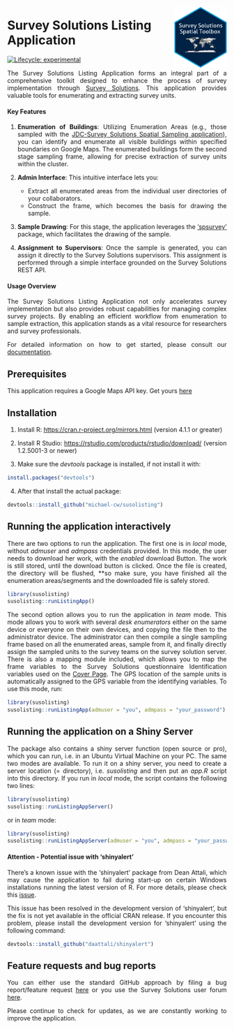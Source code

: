 
<!-- README.md is generated from README.Rmd. Please edit that file -->

<a href='https://docs.mysurvey.solutions/'><img src="man/img/susospatial.png" align="right" height="139"/></a>

# Survey Solutions Listing Application

<!-- badges: start -->

[![Lifecycle:
experimental](https://img.shields.io/badge/lifecycle-experimental-orange.svg)](https://lifecycle.r-lib.org/articles/stages.html#experimental)
<!-- badges: end -->

<div align="justify">

The Survey Solutions Listing Application forms an integral part of a
comprehensive toolkit designed to enhance the process of survey
implementation through [Survey
Solutions](https://docs.mysurvey.solutions/). This application provides
valuable tools for enumerating and extracting survey units.

#### Key Features

1.  **Enumeration of Buildings**: Utilizing Enumeration Areas (e.g.,
    those sampled with the [JDC-Survey Solutions Spatial Sampling
    application](https://github.com/michael-cw/susogrdframe)), you can
    identify and enumerate all visible buildings within specified
    boundaries on Google Maps. The enumerated buildings form the second
    stage sampling frame, allowing for precise extraction of survey
    units within the cluster.

2.  **Admin Interface**: This intuitive interface lets you:

    - Extract all enumerated areas from the individual user directories
      of your collaborators.
    - Construct the frame, which becomes the basis for drawing the
      sample.

3.  **Sample Drawing**: For this stage, the application leverages the
    [‘spsurvey’](https://usepa.github.io/spsurvey/) package, which
    facilitates the drawing of the sample.

4.  **Assignment to Supervisors**: Once the sample is generated, you can
    assign it directly to the Survey Solutions supervisors. This
    assignment is performed through a simple interface grounded on the
    Survey Solutions REST API.

#### Usage Overview

The Survey Solutions Listing Application not only accelerates survey
implementation but also provides robust capabilities for managing
complex survey projects. By enabling an efficient workflow from
enumeration to sample extraction, this application stands as a vital
resource for researchers and survey professionals.

For detailed information on how to get started, please consult our
[documentation](https://datanalytics.worldbank.org/SpatialSamplingManual/).

## Prerequisites

This application requires a Google Maps API key. Get yours
[here](https://mapsplatform.google.com/)

## Installation

1.  Install R: <https://cran.r-project.org/mirrors.html> (version 4.1.1
    or greater)

2.  Install R Studio: <https://rstudio.com/products/rstudio/download/>
    (version 1.2.5001-3 or newer)

3.  Make sure the *devtools* package is installed, if not install it
    with:

``` r
install.packages("devtools")
```

4.  After that install the actual package:

``` r
devtools::install_github("michael-cw/susolisting")
```

## Running the application interactively

There are two options to run the application. The first one is in
*local* mode, without *admuser* and *admpass* credentials provided. In
this mode, the user needs to download her work, with the *enabled*
download Button. The work is still stored, until the download button is
clicked. Once the file is created, the directory will be flushed, \*\*so
make sure, you have finished all the enumeration areas/segments and the
downloaded file is safely stored.

``` r
library(susolisting)
susolisting::runListingApp()
```

The second option allows you to run the application in *team* mode. This
mode allows you to work with several *desk enumerators* either on the
same device or everyone on their own devices, and copying the file then
to the administrator device. The administrator can then compile a single
sampling frame based on all the enumerated areas, sample from it, and
finally directly assign the sampled units to the survey teams on the
survey solution server. There is also a mapping module included, which
allows you to map the frame variables to the Survey Solutions
questionnaire Identification variables used on the [Cover
Page](https://docs.mysurvey.solutions/questionnaire-designer/components/special-section-cover/).
The GPS location of the sample units is automatically assigned to the
GPS variable from the identifying variables. To use this mode, run:

``` r
library(susolisting)
susolisting::runListingApp(admuser = "you", admpass = "your_password")
```

## Running the application on a Shiny Server

The package also contains a shiny server function (open source or pro),
which you can run, i.e. in an Ubuntu Virtual Machine on your PC. The
same two modes are available. To run it on a shiny server, you need to
create a server location (= directory), i.e. *susolisting* and then put
an *app.R* script into this directory. If you run in *local* mode, the
script contains the following two lines:

``` r
library(susolisting)
susolisting::runListingAppServer()
```

or in *team* mode:

``` r
library(susolisting)
susolisting::runListingAppServer(admuser = "you", admpass = "your_password")
```

#### Attention - Potential issue with ‘shinyalert’

There’s a known issue with the ‘shinyalert’ package from Dean Attali,
which may cause the application to fail during start-up on certain
Windows installations running the latest version of R. For more details,
please check this
[issue](https://github.com/daattali/shinyalert/issues/75).

This issue has been resolved in the development version of ‘shinyalert’,
but the fix is not yet available in the official CRAN release. If you
encounter this problem, please install the development version for
‘shinyalert’ using the following command:

``` r
devtools::install_github("daattali/shinyalert")
```

## Feature requests and bug reports

You can either use the standard GitHub approach by filing a bug
report/feature request
[here](https://github.com/michael-cw/SurveySolutionsAPI/issues) or you
use the Survey Solutions user forum
[here](https://forum.mysurvey.solutions/c/api/13).

Please continue to check for updates, as we are constantly working to
improve the application.

</div>
